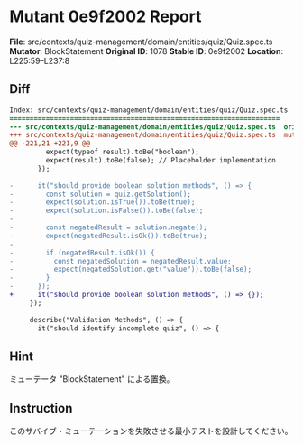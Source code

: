 # Mutant 0e9f2002 Report

**File**: src/contexts/quiz-management/domain/entities/quiz/Quiz.spec.ts
**Mutator**: BlockStatement
**Original ID**: 1078
**Stable ID**: 0e9f2002
**Location**: L225:59–L237:8

## Diff

```diff
Index: src/contexts/quiz-management/domain/entities/quiz/Quiz.spec.ts
===================================================================
--- src/contexts/quiz-management/domain/entities/quiz/Quiz.spec.ts	original
+++ src/contexts/quiz-management/domain/entities/quiz/Quiz.spec.ts	mutated #1078
@@ -221,21 +221,9 @@
         expect(typeof result).toBe("boolean");
         expect(result).toBe(false); // Placeholder implementation
       });
 
-      it("should provide boolean solution methods", () => {
-        const solution = quiz.getSolution();
-        expect(solution.isTrue()).toBe(true);
-        expect(solution.isFalse()).toBe(false);
-
-        const negatedResult = solution.negate();
-        expect(negatedResult.isOk()).toBe(true);
-
-        if (negatedResult.isOk()) {
-          const negatedSolution = negatedResult.value;
-          expect(negatedSolution.get("value")).toBe(false);
-        }
-      });
+      it("should provide boolean solution methods", () => {});
     });
 
     describe("Validation Methods", () => {
       it("should identify incomplete quiz", () => {
```

## Hint

ミューテータ "BlockStatement" による置換。

## Instruction

このサバイブ・ミューテーションを失敗させる最小テストを設計してください。
